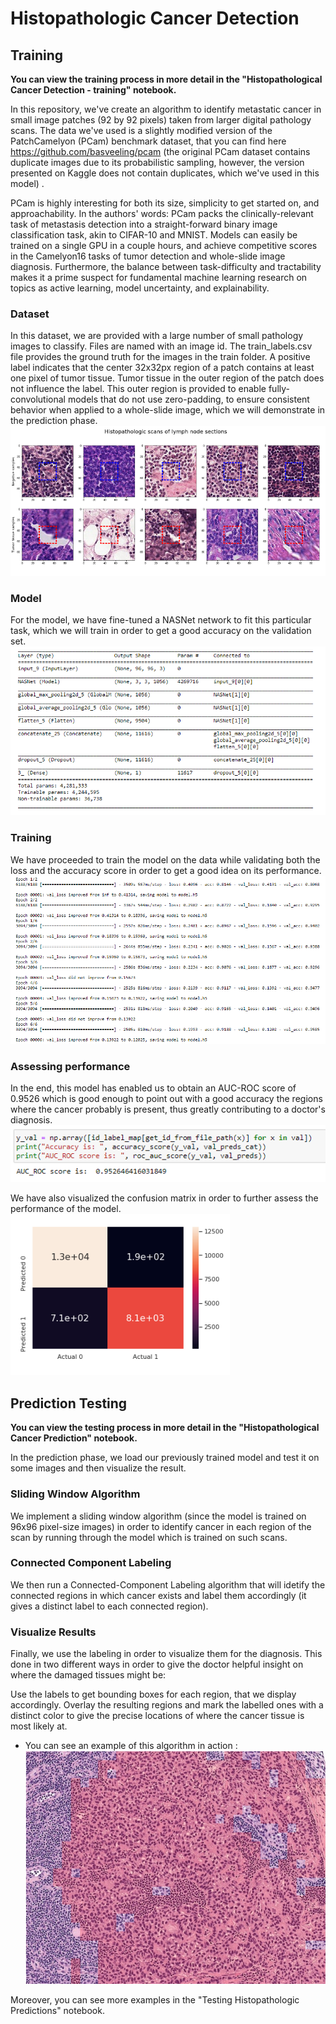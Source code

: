 # Histopathologic Cancer Detection
## Training
**You can view the training process in more detail in the "Histopathological Cancer Detection - training" notebook.**

In this repository, we've create an algorithm to identify metastatic cancer in small image patches (92 by 92 pixels) taken from larger digital pathology scans. The data we've used is a slightly modified version of the PatchCamelyon (PCam) benchmark dataset, that you can find here https://github.com/basveeling/pcam (the original PCam dataset contains duplicate images due to its probabilistic sampling, however, the version presented on Kaggle does not contain duplicates, which we've used in this model) .

PCam is highly interesting for both its size, simplicity to get started on, and approachability. In the authors' words: PCam packs the clinically-relevant task of metastasis detection into a straight-forward binary image classification task, akin to CIFAR-10 and MNIST. Models can easily be trained on a single GPU in a couple hours, and achieve competitive scores in the Camelyon16 tasks of tumor detection and whole-slide image diagnosis. Furthermore, the balance between task-difficulty and tractability makes it a prime suspect for fundamental machine learning research on topics as active learning, model uncertainty, and explainability.

### Dataset

In this dataset, we are provided with a large number of small pathology images to classify. Files are named with an image id. The train_labels.csv file provides the ground truth for the images in the train folder. A positive label indicates that the center 32x32px region of a patch contains at least one pixel of tumor tissue. Tumor tissue in the outer region of the patch does not influence the label. This outer region is provided to enable fully-convolutional models that do not use zero-padding, to ensure consistent behavior when applied to a whole-slide image, which we will demonstrate in the prediction phase.
![training data visualization](./imgs/train-data-visualized.PNG)
### Model

For the model, we have fine-tuned a NASNet network to fit this particular task, which we will train in order to get a good accuracy on the validation set.
![NASNet Mobile model architecture](./imgs/architecture.PNG)
### Training

We have proceeded to train the model on the data while validating both the loss and the accuracy score in order to get a good idea on its performance.
![training the model on the data](./imgs/training.PNG)

### Assessing performance
In the end, this model has enabled us to obtain an AUC-ROC score of 0.9526 which is good enough to point out with a good accuracy the regions where the cancer probably is present, thus greatly contributing to a doctor's diagnosis.
![Model AUC-ROC score](./imgs/AUC-ROC.PNG)

We have also visualized the confusion matrix in order to further assess the performance of the model.
![Confusion Matrix](./imgs/confusion-matrix.PNG)

## Prediction Testing
**You can view the testing process in more detail in the "Histopathological Cancer Prediction" notebook.**

In the prediction phase, we load our previously trained model and test it on some images and then visualize the result.

### Sliding Window Algorithm

We implement a sliding window algorithm (since the model is trained on 96x96 pixel-size images) in order to identify cancer in each region of the scan by running through the model which is trained on such scans.

### Connected Component Labeling

We then run a Connected-Component Labeling algorithm that will idetify the connected regions in which cancer exists and label them accordingly (it gives a distinct label to each connected region).

### Visualize Results

Finally, we use the labeling in order to visualize them for the diagnosis. This done in two different ways in order to give the doctor helpful insight on where the damaged tissues might be:

Use the labels to get bounding boxes for each region, that we display accordingly.
Overlay the resulting regions and mark the labelled ones with a distinct color to give the precise locations of where the cancer tissue is most likely at.

* You can see an example of this algorithm in action :
![test image](./imgs/test.PNG)

Moreover, you can see more examples in the "Testing Histopathologic Predictions" notebook.
